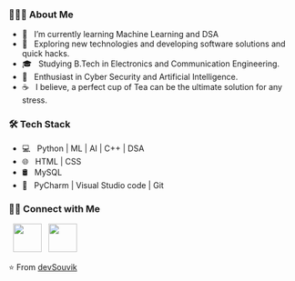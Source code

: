 

<h3> 👨🏻‍💻 About Me </h3>

- 🔭 &nbsp; I’m currently learning Machine Learning and DSA
- 🤔 &nbsp; Exploring new technologies and developing software solutions and quick hacks.
- 🎓 &nbsp; Studying B.Tech in Electronics and Communication Engineering.
- 🌱 &nbsp; Enthusiast in Cyber Security and Artificial Intelligence.
- ☕ &nbsp; I believe, a perfect cup of Tea can be the ultimate solution for any stress. 

<h3>🛠 Tech Stack</h3>

- 💻 &nbsp; Python | ML | AI | C++ | DSA  
- 🌐 &nbsp; HTML | CSS  
- 🛢 &nbsp; MySQL 
- 🔧 &nbsp; PyCharm | Visual Studio code | Git


<h3> 🤝🏻 Connect with Me </h3>

<p align="center">


&nbsp; <a href="https://www.linkedin.com/in/rohit-verma-638310221/"><img src="https://img.icons8.com/plasticine/100/000000/linkedin.png" width="50" /></a>
&nbsp; <a href="mr.rohitverma017@gmail.com" target="_blank" rel="noopener noreferrer"><img src="https://img.icons8.com/plasticine/100/000000/gmail.png"  width="50" /></a>
</p>

⭐️ From [devSouvik](https://github.com/devSouvik)
